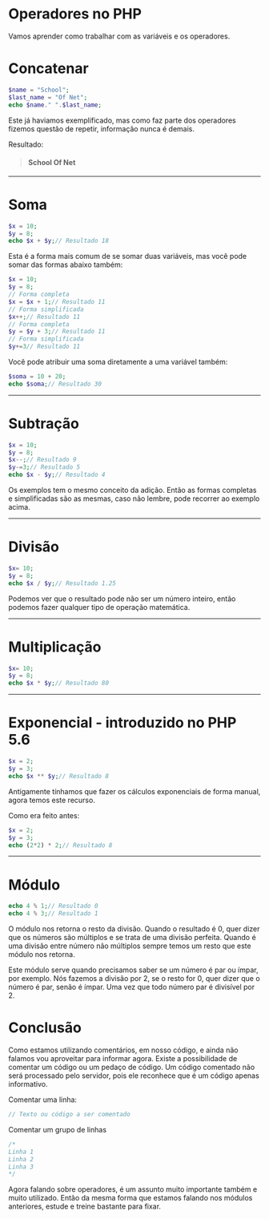 # Operadores no PHP

Vamos aprender como trabalhar com as variáveis e os operadores.

# Concatenar

```php
$name = "School";
$last_name = "Of Net";
echo $name." ".$last_name;
```

Este já haviamos exemplificado, mas como faz parte dos operadores fizemos questão de repetir, informação nunca é demais.

Resultado:

> #### School Of Net

***

# Soma

```php
$x = 10;
$y = 8;
echo $x + $y;// Resultado 18
```

Esta é a forma mais comum de se somar duas variáveis, mas você pode somar das formas abaixo também:

```php
$x = 10;
$y = 8;
// Forma completa
$x = $x + 1;// Resultado 11
// Forma simplificada
$x++;// Resultado 11
// Forma completa
$y = $y + 3;// Resultado 11
// Forma simplificada
$y+=3// Resultado 11
```

Você pode atribuir uma soma diretamente a uma variável também:

```php
$soma = 10 + 20;
echo $soma;// Resultado 30
```

***

# Subtração

```php
$x = 10;
$y = 8;
$x--;// Resultado 9
$y-=3;// Resultado 5
echo $x - $y;// Resultado 4
```

Os exemplos tem o mesmo conceito da adição. Então as formas completas e simplificadas são as mesmas, caso não lembre, pode recorrer ao exemplo acima.

***

# Divisão

```php
$x= 10;
$y = 8;
echo $x / $y;// Resultado 1.25
```

Podemos ver que o resultado pode não ser um número inteiro, então podemos fazer qualquer tipo de operação matemática.

***

# Multiplicação

```php
$x= 10;
$y = 8;
echo $x * $y;// Resultado 80
```

***

# Exponencial - introduzido no PHP 5.6

```php
$x = 2;
$y = 3;
echo $x ** $y;// Resultado 8
```

Antigamente tínhamos que fazer os cálculos exponenciais de forma manual, agora temos este recurso.

Como era feito antes:

```php
$x = 2;
$y = 3;
echo (2*2) * 2;// Resultado 8
```

***

# Módulo

```php
echo 4 % 1;// Resultado 0
echo 4 % 3;// Resultado 1
```

O módulo nos retorna o resto da divisão. Quando o resultado é 0, quer dizer que os números são múltiplos e se trata de uma divisão perfeita. Quando é uma divisão entre número não múltiplos sempre temos um resto que este módulo nos retorna.

Este módulo serve quando precisamos saber se um número é par ou ímpar, por exemplo. Nós fazemos a divisão por 2, se o resto for 0, quer dizer que o número é par, senão é ímpar. Uma vez que todo número par é divisível por 2.

# Conclusão

Como estamos utilizando comentários, em nosso código, e ainda não falamos vou aproveitar para informar agora. Existe a possibilidade de comentar um código ou um pedaço de código. Um código comentado não será processado pelo servidor, pois ele reconhece que é um código apenas informativo.

Comentar uma linha:

```php
// Texto ou código a ser comentado
```

Comentar um grupo de linhas

```php
/*
Linha 1
Linha 2
Linha 3
*/
```

Agora falando sobre operadores, é um assunto muito importante também e muito utilizado. Então da mesma forma que estamos falando nos módulos anteriores, estude e treine bastante para fixar.